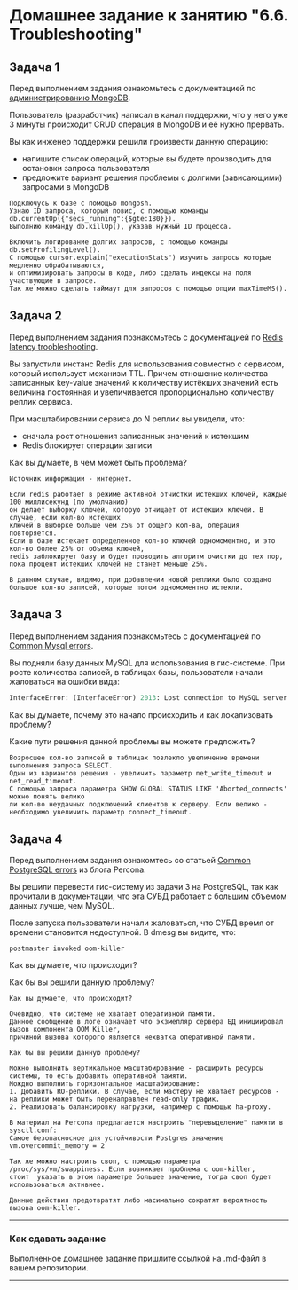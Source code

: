 # Домашнее задание к занятию "6.6. Troubleshooting"

## Задача 1

Перед выполнением задания ознакомьтесь с документацией по [администрированию MongoDB](https://docs.mongodb.com/manual/administration/).

Пользователь (разработчик) написал в канал поддержки, что у него уже 3 минуты происходит CRUD операция в MongoDB и её 
нужно прервать. 

Вы как инженер поддержки решили произвести данную операцию:
- напишите список операций, которые вы будете производить для остановки запроса пользователя
- предложите вариант решения проблемы с долгими (зависающими) запросами в MongoDB

```
Подключусь к базе с помощью mongosh.
Узнаю ID запроса, который повис, с помощью команды db.currentOp({"secs_running":{$gte:180}}).
Выполнию команду db.killOp(), указав нужный ID процесса.

Включить логирование долгих запросов, с помощью команды db.setProfilingLevel().
С помощью cursor.explain("executionStats") изучить запросы которые медленно обрабатываются,  
и оптимизировать запросы в коде, либо сделать индексы на поля участвующие в запросе.
Так же можно сделать таймаут для запросов с помощью опции maxTimeMS().
```

## Задача 2

Перед выполнением задания познакомьтесь с документацией по [Redis latency troobleshooting](https://redis.io/topics/latency).

Вы запустили инстанс Redis для использования совместно с сервисом, который использует механизм TTL. 
Причем отношение количества записанных key-value значений к количеству истёкших значений есть величина постоянная и
увеличивается пропорционально количеству реплик сервиса. 

При масштабировании сервиса до N реплик вы увидели, что:
- сначала рост отношения записанных значений к истекшим
- Redis блокирует операции записи

Как вы думаете, в чем может быть проблема?
```
Источник информации - интернет.

Если redis работает в режиме активной отчистки истекших ключей, каждые 100 миллисекунд (по умолчанию)  
он делает выборку ключей, которую отчищает от истекших ключей. В случае, если кол-во истекших  
ключей в выборке больше чем 25% от общего кол-ва, операция повторяется.
Если в базе истекает определенное кол-во ключей одномоментно, и это кол-во более 25% от объема ключей,  
redis заблокирует базу и будет проводить алгоритм очистки до тех пор, пока процент истекших ключей не станет меньше 25%.

В данном случае, видимо, при добавлении новой реплики было создано большое кол-во записей, которые потом одномоментно истекли. 

 ```
## Задача 3

Перед выполнением задания познакомьтесь с документацией по [Common Mysql errors](https://dev.mysql.com/doc/refman/8.0/en/common-errors.html).

Вы подняли базу данных MySQL для использования в гис-системе. При росте количества записей, в таблицах базы,
пользователи начали жаловаться на ошибки вида:
```python
InterfaceError: (InterfaceError) 2013: Lost connection to MySQL server during query u'SELECT..... '
```

Как вы думаете, почему это начало происходить и как локализовать проблему?

Какие пути решения данной проблемы вы можете предложить?
```
Возросшее кол-во записей в таблицах повлекло увеличение времени выполнения запроса SELECT.
Один из вариантов решения - увеличить параметр net_write_timeout и net_read_timeout.
С помощью запроса параметра SHOW GLOBAL STATUS LIKE 'Aborted_connects' можно понять велико  
ли кол-во неудачных подключений клиентов к серверу. Если велико - необходимо увеличить параметр connect_timeout. 
```

## Задача 4

Перед выполнением задания ознакомтесь со статьей [Common PostgreSQL errors](https://www.percona.com/blog/2020/06/05/10-common-postgresql-errors/) из блога Percona.

Вы решили перевести гис-систему из задачи 3 на PostgreSQL, так как прочитали в документации, что эта СУБД работает с 
большим объемом данных лучше, чем MySQL.

После запуска пользователи начали жаловаться, что СУБД время от времени становится недоступной. В dmesg вы видите, что:

`postmaster invoked oom-killer`

Как вы думаете, что происходит?

Как бы вы решили данную проблему?


```
Как вы думаете, что происходит?

Очевидно, что системе не хватает оперативной памяти.  
Данное сообщение в логе означает что экзмепляр сервера БД инициировал вызов компонента OOM Killer,  
причиной вызова которого является нехватка оперативной памяти.

Как бы вы решили данную проблему?

Можно выполнить вертикальное масштабирование - расширить ресурсы системы, то есть добавить оперативной памяти.
Мождно выполнить горизонтальное масштабирование:
1. Добавить RO-реплики. В случае, если мастеру не хватает ресурсов - на реплики может быть перенаправлен read-only трафик.
2. Реализовать балансировку нагрузки, например с помощью ha-proxy.

В материал на Percona предлагается настроить "перевыделение" памяти в sysctl.conf:
Самое безопасносное для устойчивости Postgres значение vm.overcommit_memory = 2

Так же можно настроить своп, с помощью параметра /proc/sys/vm/swappiness. Если возникает проблема с oom-killer,  
стоит  указать в этом параметре большее значение, тогда своп будет использоваться активнее.

Данные действия предотвратят либо масимально сократят вероятность вызова oom-killer.
```
---

### Как cдавать задание

Выполненное домашнее задание пришлите ссылкой на .md-файл в вашем репозитории.

---
